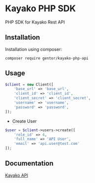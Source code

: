 # Kayako PHP SDK

PHP SDK for Kayako Rest API

## Installation

Installation using composer:

```
composer require gentor/kayako-php-api
```

## Usage
```php
$client = new Client([
    'base_url' => 'base_url',
    'client_id' => 'client_id',
    'client_secret' => 'client_secret',
    'username' => 'username',
    'password' => 'password',
]);
```

* Create User
```php
$user = $client->users->create([
    'role_id' => 4,
    'full_name' => 'API User',
    'email' => 'api.user@test.com'
]);
```

## Documentation

[Kayako API](https://developer.kayako.com/api/v1/reference/introduction/)

